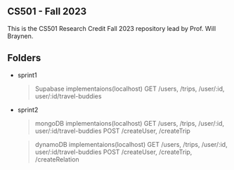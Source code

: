 ## CS501 - Fall 2023

This is the CS501 Research Credit Fall 2023 repository lead by Prof. Will Braynen. 

## Folders

- sprint1 
	> Supabase implementaions(localhost) 
	> GET /users, /trips, /user/:id, user/:id/travel-buddies
- sprint2 
	> mongoDB implementaions(localhost)
	> GET /users, /trips, /user/:id, user/:id/travel-buddies
	> POST /createUser, /createTrip
	
	> dynamoDB implementaions(localhost)
	> GET /users, /trips, /user/:id, user/:id/travel-buddies
	> POST /createUser, /createTrip, /createRelation